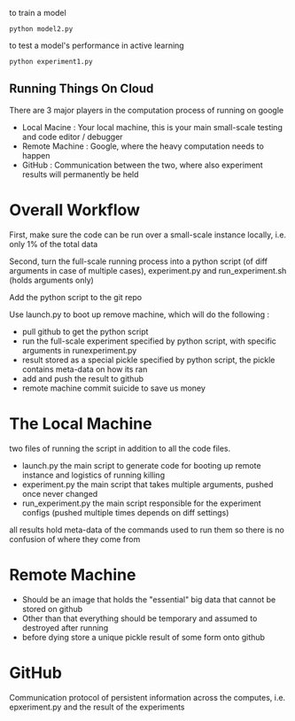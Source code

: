 to train a model

    python model2.py

to test a model's performance in active learning

    python experiment1.py

## Running Things On Cloud

There are 3 major players in the computation process of running on google

* Local Macine : Your local machine, this is your main small-scale testing and code editor / debugger
* Remote Machine : Google, where the heavy computation needs to happen
* GitHub : Communication between the two, where also experiment results will permanently be held

# Overall Workflow

First, make sure the code can be run over a small-scale instance locally, i.e. only 1% of the total data

Second, turn the full-scale running process into a python script (of diff
arguments in case of multiple cases), experiment.py and run\_experiment.sh (holds arguments only)

Add the python script to the git repo

Use launch.py to boot up remove machine, which will do the following :

* pull github to get the python script
* run the full-scale experiment specified by python script, with specific arguments in runexperiment.py
* result stored as a special pickle specified by python script, the pickle contains meta-data on how its ran
* add and push the result to github
* remote machine commit suicide to save us money

# The Local Machine
two files of running the script in addition to all the code files.

* launch.py the main script to generate code for booting up remote instance and logistics of running killing
* experiment.py the main script that takes multiple arguments, pushed once never changed
* run\_experiment.py the main script responsible for the experiment configs (pushed multiple times depends on diff settings)

all results hold meta-data of the commands used to run them so there is no confusion of where they come from

# Remote Machine
* Should be an image that holds the "essential" big data that cannot be stored on github
* Other than that everything should be temporary and assumed to destroyed after running
* before dying store a unique pickle result of some form onto github

# GitHub
Communication protocol of persistent information across the computes, i.e. epxeriment.py and the result of the experiments
